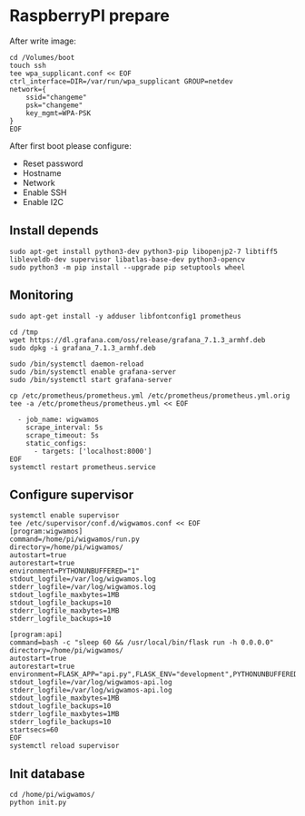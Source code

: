 # RaspberryPI prepare
After write image:

    cd /Volumes/boot
    touch ssh
    tee wpa_supplicant.conf << EOF
    ctrl_interface=DIR=/var/run/wpa_supplicant GROUP=netdev
    network={
        ssid="changeme"
        psk="changeme"
        key_mgmt=WPA-PSK
    }
    EOF

After first boot please configure:

* Reset password
* Hostname
* Network
* Enable SSH
* Enable I2C

## Install depends
    
    sudo apt-get install python3-dev python3-pip libopenjp2-7 libtiff5 libleveldb-dev supervisor libatlas-base-dev python3-opencv
    sudo python3 -m pip install --upgrade pip setuptools wheel
    
## Monitoring

    sudo apt-get install -y adduser libfontconfig1 prometheus
    
    cd /tmp
    wget https://dl.grafana.com/oss/release/grafana_7.1.3_armhf.deb
    sudo dpkg -i grafana_7.1.3_armhf.deb
    
    sudo /bin/systemctl daemon-reload
    sudo /bin/systemctl enable grafana-server
    sudo /bin/systemctl start grafana-server
    
    cp /etc/prometheus/prometheus.yml /etc/prometheus/prometheus.yml.orig
    tee -a /etc/prometheus/prometheus.yml << EOF
    
      - job_name: wigwamos
        scrape_interval: 5s
        scrape_timeout: 5s
        static_configs:
          - targets: ['localhost:8000']
    EOF
    systemctl restart prometheus.service
    
## Configure supervisor
    
    systemctl enable supervisor
    tee /etc/supervisor/conf.d/wigwamos.conf << EOF
    [program:wigwamos]
    command=/home/pi/wigwamos/run.py
    directory=/home/pi/wigwamos/
    autostart=true
    autorestart=true
    environment=PYTHONUNBUFFERED="1"
    stdout_logfile=/var/log/wigwamos.log
    stderr_logfile=/var/log/wigwamos.log
    stdout_logfile_maxbytes=1MB
    stdout_logfile_backups=10
    stderr_logfile_maxbytes=1MB
    stderr_logfile_backups=10
    
    [program:api]
    command=bash -c "sleep 60 && /usr/local/bin/flask run -h 0.0.0.0"
    directory=/home/pi/wigwamos/
    autostart=true
    autorestart=true
    environment=FLASK_APP="api.py",FLASK_ENV="development",PYTHONUNBUFFERED="1"
    stdout_logfile=/var/log/wigwamos-api.log
    stderr_logfile=/var/log/wigwamos-api.log
    stdout_logfile_maxbytes=1MB
    stdout_logfile_backups=10
    stderr_logfile_maxbytes=1MB
    stderr_logfile_backups=10
    startsecs=60
    EOF
    systemctl reload supervisor

## Init database

    cd /home/pi/wigwamos/
    python init.py

